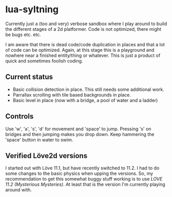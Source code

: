 # lua-syltning
Currently just a (too and very) verbose sandbox where I play around to build the different stages of a 2d platformer. Code is not optimized, there might be bugs etc. etc.

I am aware that there is dead code/code duplication in places and that a lot of code can be optimized. Again, at this stage this is a playground and nowhere near a finished entity/thing or whatever. This is just a product of quick and sometimes foolish coding.

## Current status
* Basic collision detection in place. This still needs some additional work.
* Parrallax scrolling with tile based backgrounds in place.
* Basic level in place (now with a bridge, a pool of water and a ladder)

## Controls
Use 'w', 'a', 's', 'd' for movement and 'space' to jump. Pressing 's' on bridges and then jumping makes you drop down. Keep hammering the 'space' button in water to swim.

## Verified Löve2d versions
I started out with Löve 11.1, but have recently switched to 11.2. I had to do some changes to the basic physics when upping the versions. So, my recommendation to get this somewhat buggy stuff working is to use *LOVE 11.2 (Mysterious Mysteries)*. At least that is the version I'm currently playing around with.
